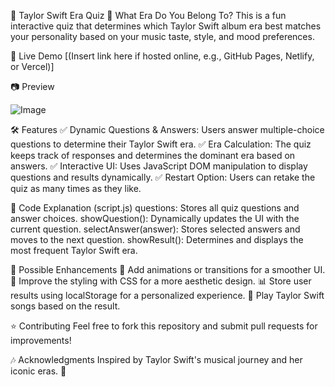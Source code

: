 

📌 Taylor Swift Era Quiz
🎤 What Era Do You Belong To?
This is a fun interactive quiz that determines which Taylor Swift album era best matches your personality based on your music taste, style, and mood preferences.

🚀 Live Demo
[(Insert link here if hosted online, e.g., GitHub Pages, Netlify, or Vercel)]

📷 Preview


![Image](https://github.com/user-attachments/assets/33128445-d8e2-404b-9ad4-8f640f359cf8)

🛠 Features
✅ Dynamic Questions & Answers: Users answer multiple-choice questions to determine their Taylor Swift era.
✅ Era Calculation: The quiz keeps track of responses and determines the dominant era based on answers.
✅ Interactive UI: Uses JavaScript DOM manipulation to display questions and results dynamically.
✅ Restart Option: Users can retake the quiz as many times as they like.


📜 Code Explanation (script.js)
questions: Stores all quiz questions and answer choices.
showQuestion(): Dynamically updates the UI with the current question.
selectAnswer(answer): Stores selected answers and moves to the next question.
showResult(): Determines and displays the most frequent Taylor Swift era.


📌 Possible Enhancements
🚀 Add animations or transitions for a smoother UI.
🎨 Improve the styling with CSS for a more aesthetic design.
📊 Store user results using localStorage for a personalized experience.
🎵 Play Taylor Swift songs based on the result.

⭐ Contributing
Feel free to fork this repository and submit pull requests for improvements!

🎶 Acknowledgments
Inspired by Taylor Swift's musical journey and her iconic eras. 💛

